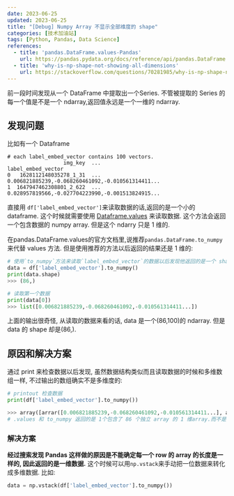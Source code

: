 ```yaml
---
date: 2023-06-25
updated: 2023-06-25
title: "[Debug] Numpy Array 不显示全部维度的 shape"
categories: [技术加油站]
tags: [Python, Pandas, Data Science]
references:
  - title: 'pandas.DataFrame.values-Pandas'
    url: https://pandas.pydata.org/docs/reference/api/pandas.DataFrame.values.html
  - title: 'why-is-np-shape-not-showing-all-dimensions'
    url: https://stackoverflow.com/questions/70281985/why-is-np-shape-not-showing-all-dimensions
---
```


前一段时间发现从一个 DataFrame 中提取出一个Series. 不管被提取的 Series 的每一个值是不是一个 ndarray,返回值永远是一个一维的 ndarray.
<!--more-->

## 发现问题

比如有一个 Dataframe
```python3
# each label_embed_vector contains 100 vectors.
                  img_key  ...                                 label_embed_vector
0   1628112148035278_1_31  ...  0.006821885239,-0.068260461092,-0.010561314411...
1  1647947462308801_2_622  ...  0.028957819566,-0.027704223990,-0.001513824915...
```

直接用 `df['label_embed_vector']`来读取数据的话,返回的是一个小的 dataframe. 这个时候就需要使用 [Dataframe.values](https://pandas.pydata.org/docs/reference/api/pandas.DataFrame.values.html) 来读取数据. 这个方法会返回一个包含数据的 numpy array. 但是这个 ndarry 只是 1 维的.

在pandas.DataFrame.values的官方文档里,说推荐`pandas.DataFrame.to_numpy` 来代替 values 方法. 但是使用推荐的方法以后返回的结果还是 1 维的:

```python
# 使用`to_numpy`方法来读取`label_embed_vector`的数据以后发现他返回的是一个 shape 为 (86,)的 ndarray.
data = df['label_embed_vector'].to_numpy()
print(data.shape)
>>> (86,)

# 读取第一个数据
print(data[0])
>>> list([0.006821885239,-0.068260461092,-0.010561314411...])

```
上面的输出很奇怪, 从读取的数据来看的话, data 是一个(86,100)的 ndarray. 但是 data 的 shape 却是(86,).

## 原因和解决方案
通过 print 来检查数据以后发现, 虽然数据结构类似而且读取数据的时候和多维数组一样, 不过输出的数组确实不是多维度的:

```python
# printout 检查数据
print(df['label_embed_vector'].to_numpy())

>>> array([arrar([0.006821885239,-0.068260461092,-0.010561314411...], array([0.028957819566,-0.027704223990,-0.001513824915..], ... , array([-0.000122768164,-0.020344628021,0.018706960604...])]
# .values 和 to_numpy 返回的是 1个包含了 86 个独立 array 的 1 维array.而不是多维的.
```
### 解决方案

**经过搜索发现 Pandas 这样做的原因是不能确定每一个 row 的 array 的长度是一样的, 因此返回的是一维数据.** 这个时候可以用`np.vstack`来手动把一位数据来转化成多维数据. 比如:

```python
data = np.vstack(df['label_embed_vector'].to_numpy())

```